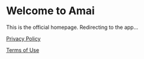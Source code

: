 

<html>
<head>
    <title>Homepage for Amai App</title>
    <!-- Redirect to your Glide app after 3 seconds -->
    <meta http-equiv="refresh" content="3;url=https://inamai.org">
</head>
<body>
    <h1>Welcome to Amai</h1>
    <p>This is the official homepage. Redirecting to the app...</p>
    <!-- Privacy Policy link (required by Google) -->
    <p><a href="https://policies.inamai.org/privacy-policy.html">Privacy Policy</a></p>
    <!-- Terms of Use link (required by Google)-->
      <t><a href="https://terms.amailegal.com/terms-of-use.html">Terms of Use</a></t>
</body>
</html>
